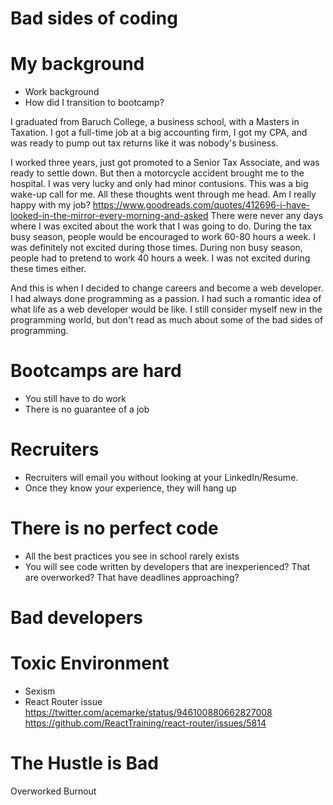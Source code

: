 # Bad sides of coding

# My background
* Work background
* How did I transition to bootcamp?

I graduated from Baruch College, a business school, with a Masters in Taxation. I got a full-time job at a big accounting firm, I got my CPA, and was ready to pump out tax returns like it was nobody's business.

I worked three years, just got promoted to a Senior Tax Associate, and was ready to settle down. But then a motorcycle accident brought me to the hospital. I was very lucky and only had minor contusions.
This was a big wake-up call for me. All these thoughts went through me head.
Am I really happy with my job? https://www.goodreads.com/quotes/412696-i-have-looked-in-the-mirror-every-morning-and-asked
There were never any days where I was excited about the work that I was going to do. During the tax busy season, people would be encouraged to work 60-80 hours a week. I was definitely not excited during those times.
During non busy season, people had to pretend to work 40 hours a week. I was not excited during these times either.

And this is when I decided to change careers and become a web developer. I had always done programming as a passion.
I had such a romantic idea of what life as a web developer would be like. I still consider myself new in the programming world, but don't read as much about some of the bad sides of programming.

# Bootcamps are hard
* You still have to do work
* There is no guarantee of a job

# Recruiters
* Recruiters will email you without looking at your LinkedIn/Resume.
* Once they know your experience, they will hang up

# There is no perfect code
* All the best practices you see in school rarely exists
* You will see code written by developers that are inexperienced? That are overworked? That have deadlines approaching?

# Bad developers

# Toxic Environment
* Sexism
* React Router issue
https://twitter.com/acemarke/status/946100880662827008
https://github.com/ReactTraining/react-router/issues/5814

# The Hustle is Bad
Overworked
Burnout

